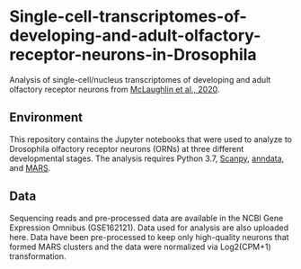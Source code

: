 # Single-cell-transcriptomes-of-developing-and-adult-olfactory-receptor-neurons-in-Drosophila
Analysis of single-cell/nucleus transcriptomes of developing and adult olfactory receptor neurons from [McLaughlin et al., 2020](https://www.biorxiv.org/content/10.1101/2020.10.08.332130v1). 

## Environment
This repository contains the Jupyter notebooks that were used to analyze to Drosophila olfactory receptor neurons (ORNs) at three different developmental stages. The analysis requires Python 3.7, [Scanpy](https://scanpy.readthedocs.io/en/stable/index.html), [anndata](https://anndata.readthedocs.io/en/latest/index.html), and [MARS](https://github.com/snap-stanford/mars).

## Data
Sequencing reads and pre-processed data are available in the NCBI Gene Expression Omnibus (GSE162121). Data used for analysis are also uploaded here. Data have been pre-processed to keep only high-quality neurons that formed MARS clusters and the data were normalized via Log2(CPM+1) transformation. 
